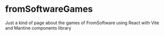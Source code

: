 # fromSoftwareGames
Just a kind of page about the games of FromSoftware using React with Vite and Mantine components library
